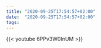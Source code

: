 ```yaml
---
title: "2020-09-25T17:54:57+02:00"
date:  "2020-09-25T17:54:57+02:00"
tags:
---
```


{{< youtube 6PPv3W0InUM >}}